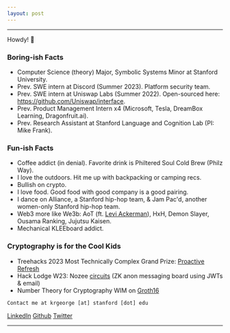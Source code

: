 ```yaml
---
layout: post
---
```


***
Howdy! 👋 

### Boring-ish Facts
* Computer Science (theory) Major, Symbolic Systems Minor at Stanford University.
* Prev. SWE intern at Discord (Summer 2023). Platform security team.
* Prev. SWE intern at Uniswap Labs (Summer 2022). Open-sourced here: https://github.com/Uniswap/interface.
* Prev. Product Management Intern x4 (Microsoft, Tesla, DreamBox Learning, Dragonfruit.ai).
* Prev. Research Assistant at Stanford Language and Cognition Lab (PI: Mike Frank).

### Fun-ish Facts
* Coffee addict (in denial). Favorite drink is Philtered Soul Cold Brew (Philz Way).
* I love the outdoors. Hit me up with backpacking or camping recs.
* Bullish on crypto.
* I love food. Good food with good company is a good pairing.
* I dance on Alliance, a Stanford hip-hop team, & Jam Pac'd, another women-only Stanford hip-hop team.
* Web3 more like We3b: AoT (ft. [Levi Ackerman](https://youtu.be/WjiCS5Zj1hM)), HxH, Demon Slayer, Ousama Ranking, Jujutsu Kaisen.
* Mechanical KLEEboard addict.

### Cryptography is for the Cool Kids
* Treehacks 2023 Most Technically Complex Grand Prize: [Proactive Refresh](https://devpost.com/software/proactive-refresh) 
* Hack Lodge W23: Nozee [circuits](https://github.com/emmaguo13/zk-blind) (ZK anon messaging board using JWTs & email)
* Number Theory for Cryptography WIM on [Groth16](https://kayleegeorge.github.io/math110_WIM.pdf) 

```
Contact me at krgeorge [at] stanford [dot] edu
```
[LinkedIn](https://www.linkedin.com/in/kayleegeorge8/)
[Github](https://github.com/kayleegeorge)
[Twitter](https://twitter.com/kayrgeorge)

***
